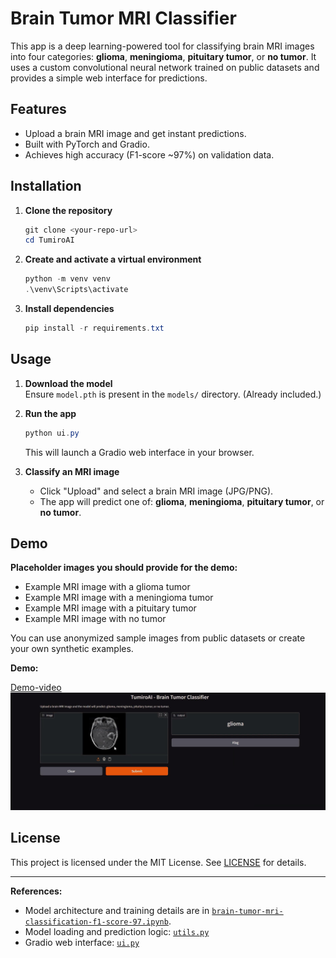 # Brain Tumor MRI Classifier

This app is a deep learning-powered tool for classifying brain MRI images into four categories: **glioma**, **meningioma**, **pituitary tumor**, or **no tumor**. It uses a custom convolutional neural network trained on public datasets and provides a simple web interface for predictions.

## Features

- Upload a brain MRI image and get instant predictions.
- Built with PyTorch and Gradio.
- Achieves high accuracy (F1-score ~97%) on validation data.

## Installation

1. **Clone the repository**  
   ```powershell
   git clone <your-repo-url>
   cd TumiroAI
   ```

2. **Create and activate a virtual environment**  
   ```powershell
   python -m venv venv
   .\venv\Scripts\activate
   ```

3. **Install dependencies**  
   ```powershell
   pip install -r requirements.txt
   ```

## Usage

1. **Download the model**  
   Ensure `model.pth` is present in the `models/` directory. (Already included.)

2. **Run the app**  
   ```powershell
   python ui.py
   ```
   This will launch a Gradio web interface in your browser.

3. **Classify an MRI image**  
   - Click "Upload" and select a brain MRI image (JPG/PNG).
   - The app will predict one of: **glioma**, **meningioma**, **pituitary tumor**, or **no tumor**.

## Demo

**Placeholder images you should provide for the demo:**
- Example MRI image with a glioma tumor
- Example MRI image with a meningioma tumor
- Example MRI image with a pituitary tumor
- Example MRI image with no tumor

You can use anonymized sample images from public datasets or create your own synthetic examples.

**Demo:**

[Demo-video](assets/brain_tumor_demo.mp4) 
![Demo-screenshot](assets/1.jpg) 



## License

This project is licensed under the MIT License. See [LICENSE](LICENSE) for details.

---

**References:**  
- Model architecture and training details are in [`brain-tumor-mri-classification-f1-score-97.ipynb`](brain-tumor-mri-classification-f1-score-97.ipynb).
- Model loading and prediction logic: [`utils.py`](utils.py)
- Gradio web interface: [`ui.py`](ui.py)
